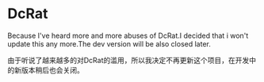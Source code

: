 # DcRat

Because I've heard more and more abuses of DcRat.I decided that i won't update this any more.The dev version will be also closed later.  
  
由于听说了越来越多的对DcRat的滥用，所以我决定不再更新这个项目，在开发中的新版本稍后也会关闭。

